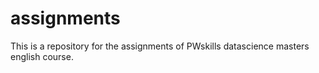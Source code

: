# assignments
This is a repository for the assignments of PWskills datascience masters english course.
